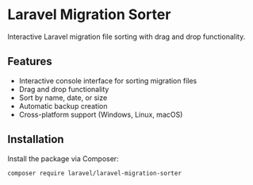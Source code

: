 # Laravel Migration Sorter

Interactive Laravel migration file sorting with drag and drop functionality.

## Features

- Interactive console interface for sorting migration files
- Drag and drop functionality
- Sort by name, date, or size
- Automatic backup creation
- Cross-platform support (Windows, Linux, macOS)

## Installation

Install the package via Composer:

```bash
composer require laravel/laravel-migration-sorter
```

